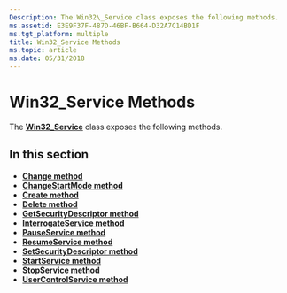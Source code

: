 ```yaml
---
Description: The Win32\_Service class exposes the following methods.
ms.assetid: E3E9F37F-487D-46BF-B664-D32A7C14BD1F
ms.tgt_platform: multiple
title: Win32_Service Methods
ms.topic: article
ms.date: 05/31/2018
---
```


# Win32\_Service Methods

The [**Win32\_Service**](win32-service.md) class exposes the following methods.

## In this section

-   [**Change method**](change-method-in-class-win32-service.md)
-   [**ChangeStartMode method**](changestartmode-method-in-class-win32-service.md)
-   [**Create method**](create-method-in-class-win32-service.md)
-   [**Delete method**](delete-method-in-class-win32-service.md)
-   [**GetSecurityDescriptor method**](getsecuritydescriptor-method-in-class-win32-service.md)
-   [**InterrogateService method**](interrogateservice-method-in-class-win32-service.md)
-   [**PauseService method**](pauseservice-method-in-class-win32-service.md)
-   [**ResumeService method**](resumeservice-method-in-class-win32-service.md)
-   [**SetSecurityDescriptor method**](setsecuritydescriptor-method-in-class-win32-service.md)
-   [**StartService method**](startservice-method-in-class-win32-service.md)
-   [**StopService method**](stopservice-method-in-class-win32-service.md)
-   [**UserControlService method**](usercontrolservice-method-in-class-win32-service.md)

 

 



